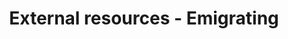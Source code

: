 ---
title: External resources - Emigrating
order: 6
links:
  - text: "Pet Travel to Europe after January 2021 (Gov.uk)"
    url: "https://www.gov.uk/guidance/pet-travel-to-europe-after-brexit"
  - text: "Travel by Air (Air Pets)"
    url: "https://airpets.com/"
  - text: "The Ultimate Cat Travel Checklist (Purina)"
    url: "https://www.purina.co.uk/articles/cats/behaviour/travel/cat-travel-checklist"
  - text: "Tips to keep cat calm during travelling (Feliway)"
    url: "https://www.feliway.co.uk/blogs/news/tips-to-keep-a-cat-calm-while-travelling?_pos=4&_sid=f61b2adc9&_ss=r"
  - text: "Travelling with your cat (International cat care)"
    url: "https://icatcare.org/articles/travelling-with-your-cat/"
---